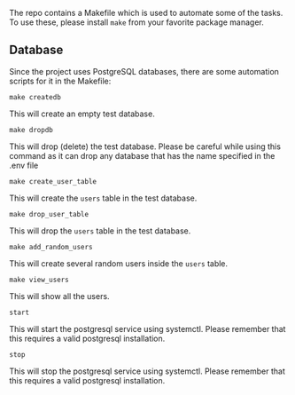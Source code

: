 The repo contains a Makefile which is used to automate some of the tasks. To use these, please install `make` from your favorite package manager.

## Database
Since the project uses PostgreSQL databases, there are some automation scripts for it in the Makefile:

```
make createdb
```
This will create an empty test database.

```
make dropdb
```
This will drop (delete) the test database. Please be careful while using this command as it can drop any database that has the name specified in the .env file

```
make create_user_table
```
This will create the `users` table in the test database.
```
make drop_user_table
```
This will drop the `users` table in the test database.

```
make add_random_users
```
This will create several random users inside the `users` table.

```
make view_users
```
This will show all the users.

```
start
```
This will start the postgresql service using systemctl. Please remember that this requires a valid postgresql installation.
```
stop
```
This will stop the postgresql service using systemctl. Please remember that this requires a valid postgresql installation.
